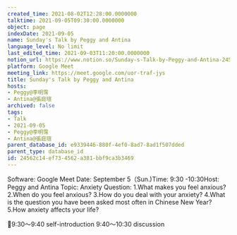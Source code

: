 ```yaml
---
created_time: 2021-08-02T12:28:00.0000000
talktime: 2021-09-05T09:30:00.0000000
object: page
indexDate: 2021-09-05
name: Sunday's Talk by Peggy and Antina
language_level: No limit
last_edited_time: 2021-09-03T11:20:00.0000000
notion_url: https://www.notion.so/Sunday-s-Talk-by-Peggy-and-Antina-24562c14ef734562a381bbf9ca3b3469
platform: Google Meet
meeting_link: https://meet.google.com/uor-traf-jys
title: Sunday's Talk by Peggy and Antina
hosts:
- Peggy@李明霈
- Antina@張庭瑄
archived: false
tags:
- Talk
- 2021-09-05
- Peggy@李明霈
- Antina@張庭瑄
parent_database_id: e9339446-880f-4ef0-8ad7-8ad1f507dded
parent_type: database_id
id: 24562c14-ef73-4562-a381-bbf9ca3b3469
---
```


Software: Google Meet
Date: September 5（Sun.)Time: 9:30 -10:30Host: Peggy and Antina Topic: Anxiety
Question:
 1.What makes you feel anxious?2.When do you feel anxious?
3.How do you deal with your anxiety?
4.What is the question you have been asked most often in Chinese New Year?
5.How anxiety affects your life?

📅9:30～9:40 self-introduction 9:40～10:30 discussion






